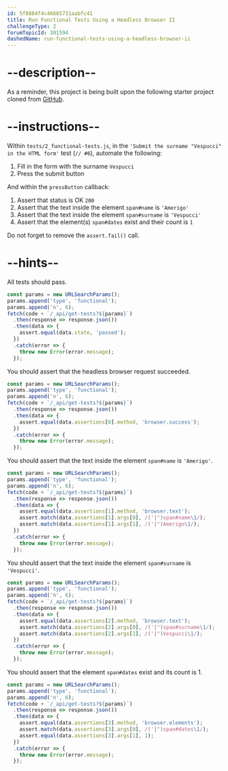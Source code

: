 ```yaml
---
id: 5f8884f4c46685731aabfc41
title: Run Functional Tests Using a Headless Browser II
challengeType: 2
forumTopicId: 301594
dashedName: run-functional-tests-using-a-headless-browser-ii
---
```


# --description--

As a reminder, this project is being built upon the following starter project cloned from <a href="https://github.com/freeCodeCamp/boilerplate-mochachai/" target="_blank" rel="noopener noreferrer nofollow">GitHub</a>.

# --instructions--

Within `tests/2_functional-tests.js`, in the `'Submit the surname "Vespucci" in the HTML form'` test (`// #6`), automate the following:

1.  Fill in the form with the surname `Vespucci`
2.  Press the submit button

And within the `pressButton` callback:

1.  Assert that status is OK `200`
2.  Assert that the text inside the element `span#name` is `'Amerigo'`
3.  Assert that the text inside the element `span#surname` is `'Vespucci'`
4.  Assert that the element(s) `span#dates` exist and their count is `1`

Do not forget to remove the `assert.fail()` call.

# --hints--

All tests should pass.

```js
const params = new URLSearchParams();
params.append('type', 'functional');
params.append('n', 6);
fetch(code + `/_api/get-tests?${params}`)
  .then(response => response.json())
  .then(data => {
    assert.equal(data.state, 'passed');
  })
  .catch(error => {
    throw new Error(error.message);
  });
```

You should assert that the headless browser request succeeded.

```js
const params = new URLSearchParams();
params.append('type', 'functional');
params.append('n', 6);
fetch(code + `/_api/get-tests?${params}`)
  .then(response => response.json())
  .then(data => {
    assert.equal(data.assertions[0].method, 'browser.success');
  })
  .catch(error => {
    throw new Error(error.message);
  });
```

You should assert that the text inside the element `span#name` is `'Amerigo'`.

```js
const params = new URLSearchParams();
params.append('type', 'functional');
params.append('n', 6);
fetch(code + `/_api/get-tests?${params}`)
  .then(response => response.json())
  .then(data => {
    assert.equal(data.assertions[1].method, 'browser.text');
    assert.match(data.assertions[1].args[0], /('|")span#name\1/);
    assert.match(data.assertions[1].args[1], /('|")Amerigo\1/);
  })
  .catch(error => {
    throw new Error(error.message);
  });
```

You should assert that the text inside the element `span#surname` is `'Vespucci'`.

```js
const params = new URLSearchParams();
params.append('type', 'functional');
params.append('n', 6);
fetch(code + `/_api/get-tests?${params}`)
  .then(response => response.json())
  .then(data => {
    assert.equal(data.assertions[2].method, 'browser.text');
    assert.match(data.assertions[2].args[0], /('|")span#surname\1/);
    assert.match(data.assertions[2].args[1], /('|")Vespucci\1/);
  })
  .catch(error => {
    throw new Error(error.message);
  });
```

You should assert that the element `span#dates` exist and its count is 1.

```js
const params = new URLSearchParams();
params.append('type', 'functional');
params.append('n', 6);
fetch(code + `/_api/get-tests?${params}`)
  .then(response => response.json())
  .then(data => {
    assert.equal(data.assertions[3].method, 'browser.elements');
    assert.match(data.assertions[3].args[0], /('|")span#dates\1/);
    assert.equal(data.assertions[3].args[1], 1);
  })
  .catch(error => {
    throw new Error(error.message);
  });
```
